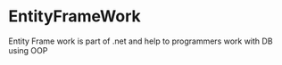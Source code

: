 # EntityFrameWork
Entity Frame work is part of .net and help to programmers work with DB using OOP 
